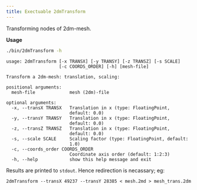 ```yaml
---
title: Exectuable 2dmTransform
---
```


Transforming nodes of 2dm-mesh.

**Usage**

```bash
./bin/2dmTransform -h
```

    usage: 2dmTransform [-x TRANSX] [-y TRANSY] [-z TRANSZ] [-s SCALE]
                        [-c COORDS_ORDER] [-h] [mesh-file]

    Transform a 2dm-mesh: translation, scaling:

    positional arguments:
      mesh-file             mesh (2dm)-file

    optional arguments:
      -x, --transX TRANSX   Translation in x (type: FloatingPoint,
                            default: 0.0)
      -y, --transY TRANSY   Translation in x (type: FloatingPoint,
                            default: 0.0)
      -z, --transZ TRANSZ   Translation in x (type: FloatingPoint,
                            default: 0.0)
      -s, --scale SCALE     Scaling factor (type: FloatingPoint, default:
                            1.0)
      -c, --coords_order COORDS_ORDER
                            Coordinate axis order (default: 1:2:3)
      -h, --help            show this help message and exit

Results are printed to `stdout`. Hence redirection is necassary; eg: 

    2dmTransform --transX 49237 --transY 28385 < mesh.2md > mesh_trans.2dm

    
